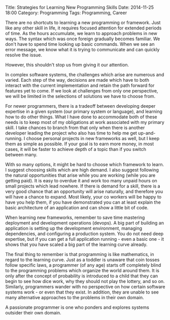 Title: Strategies for Learning New Programming Skills
Date: 2014-11-25 18:00
Category: Programming
Tags: Programming, Career

There are no shortcuts to learning a new programming or framework. Just like any other skill in life, it requires focused attention for extended periods of time. As the hours accumulate, we learn to approach problems in new ways. The syntax which was once foreign gradually becomes familiar. We don't have to spend time looking up basic commands. When we see an error message, we know what it is trying to communicate and can quickly resolve the issue.

However,  this shouldn't stop us from giving it our attention.

In complex software systems, the challenges which arise are numerous and varied. Each step of the way, decisions are made which have to both interact with the current implementation and retain the path forward for features yet to come. If we look at challenges from only one perspective, we will be limited in the selections of solutions we have to choose from.

For newer programmers, there is a tradeoff between developing deeper expertise in a given system (our primary system or language), and learning how to do other things. What I have done to accommodate both of these needs is to keep most of my obligations at work associated with my primary skill. I take chances to branch from that only when there is another developer leading the project who also has time to help me get up-and-running. I choose personal projects in new frameworks as well, but I keep them as simple as possible. If your goal is to earn more money, in most cases, it will be faster to achieve depth of a topic than if you switch between many.

With so many options, it might be hard to choose which framework to learn. I suggest choosing skills which are high demand. I also suggest following the natural opportunities that arise while you are working (while you are getting paid). It is easy to overdue it and work too many unpaid hours on small projects which lead nowhere. If there is demand for a skill, there is a very good chance that an opportunity will arise naturally, and therefore you will have a chance to expand. Most likely, your
co workers will be happy to have you help them, if you have demonstrated you can at least explain the basic architecture of an application and can show a little bit of code.

When learning new frameworks, remember to save time mastering deployment and development operations (devops). A big part of building an application is setting up the development environment, managing dependencies, and configuring a production system. You do not need deep expertise, but if you can get a full application running - even a basic one - it shows that you have scaled a big part of the learning curve already.

The final thing to remember is that programming is like mathematics, in regard to the learning curve. Just as a toddler is unaware that coin tosses follow specific laws, a programmer (of any age) starts off completely blind to the programming problems which organize the world around them. It is only after the concept of probability is introduced to a child that they can begin to see how dice work, why they should not play the lottery, and so on. Similarly, programmers wander with no
perspective on how certain software systems work - or even that they exist. In addition, they are unable to see many alternative approaches to the problems in their own domain.

A passionate programmer is one who ponders and explores systems outsider their own domain.

